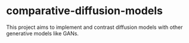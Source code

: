 # comparative-diffusion-models
This project aims to implement and contrast diffusion models with other generative models like GANs.
